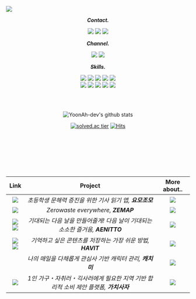 <img src="https://capsule-render.vercel.app/api?type=waving&color=gradient&customColorList=0,2,3&height=200&section=header&text=YoonAh-dev&fontSize=50&animation=twinkling&fontAlign=80&fontAlignY=35" />

<div align="center"> 

_**Contact.**_<br>
 
 <a href="tlsdbsdk05250@gmail.com" target="_blank"><img src="https://img.shields.io/badge/Gmail-EA4335?style=flat-square&logo=gmail&logoColor=white"/></a>  <a href="https://www.instagram.com/yxxnaxxin/" target="_blank"><img src="https://img.shields.io/badge/Instagram-E4405F?style=flat-square&logo=instagram&logoColor=white"/></a> <a href="https://www.linkedin.com/in/yoonah-shin-957b08237/" target="_blank"><img src="https://img.shields.io/badge/Linkedin-0A66C2?style=flat-square&logo=linkedin&logoColor=white"/></a>

 
_**Channel.**_<br>
 
<a href="https://yoonah-dev.oopy.io/" target="_blank"><img src="https://img.shields.io/badge/DevBlog-000000?style=flat-square&logo=bloglovin&logoColor=white"/></a> <a href="https://bit.ly/3pxS9vo" target="_blank"><img src="https://img.shields.io/badge/Portfolio-EA4AAA?style=flat-square&logo=github%20sponsors&logoColor=white"/></a>
 
  _**Skills.**_<br>
 
 <img src="https://img.shields.io/badge/Swift-F05138?style=for-the-badge&logo=swift&logoColor=white">  <img src="https://img.shields.io/badge/Javascript-F7DF1E?style=for-the-badge&logo=javascript&logoColor=black"> <img src="https://img.shields.io/badge/Node.js-339933?style=for-the-badge&logo=node.js&logoColor=white"> <img src="https://img.shields.io/badge/C++-00599C?style=for-the-badge&logo=C%2B%2B&logoColor=white"> <img src="https://img.shields.io/badge/Unity-FFFFFF?style=for-the-badge&logo=unity&logoColor=black"> <br> <img src="https://img.shields.io/badge/Github Action-2088FF?style=for-the-badge&logo=github%20actions&logoColor=white"> <img src="https://img.shields.io/badge/Jenkins-D24939?style=for-the-badge&logo=jenkins&logoColor=white">
 <img src="https://img.shields.io/badge/Git-F05032?style=for-the-badge&logo=git&logoColor=white"> <img src="https://img.shields.io/badge/Figma-F24E1E?style=for-the-badge&logo=figma&logoColor=white"> <img src="https://img.shields.io/badge/Notion-000000?style=for-the-badge&logo=notion&logoColor=white">
 
 <br><br>
 
  ![YoonAh-dev's github stats](https://github-readme-stats.vercel.app/api?username=YoonAh-dev&show_icons=true&count_private=true)
 
 [![solved.ac tier](http://mazassumnida.wtf/api/mini/generate_badge?boj=prism_900408)](https://solved.ac/prism_900408) [![Hits](https://hits.seeyoufarm.com/api/count/incr/badge.svg?url=https%3A%2F%2Fgithub.com%2FYoonAh-dev&count_bg=%23A670BE&title_bg=%23BEBCBC&icon=&icon_color=%23C2C2C2&title=hits&edge_flat=false)](https://hits.seeyoufarm.com)
 
 </div>
 
 <br><br>
 ---
<br>
 
 <div align="center"> 
 
| Link | Project | More about.. |
|:--:|:--:|:--:|
|<a href="https://github.com/DeveloperAcademy-POSTECH/MacC-Team-EarthValley80" target="_blank"><img src="https://img.shields.io/badge/Github-181717?style=flat-square&logo=github&logoColor=white"/></a>| _초등학생 문해력 증진을 위한 기사 읽기 앱, **요모조모**_ |  <a href="https://amenable-blinker-104.notion.site/ZEMAP-60b0d4986279463dabcb60fa62b06488" target="_blank"><img src="https://img.shields.io/badge/Notion-000000?style=flat-square&logo=notion&logoColor=white"/></a>  |
|<a href="https://github.com/DeveloperAcademy-POSTECH/MC3-Team4-DakeAndDevileCorps" target="_blank"><img src="https://img.shields.io/badge/Github-181717?style=flat-square&logo=github&logoColor=white"/></a>| _Zerowaste everywhere, **ZEMAP**_ |  <a href="https://www.notion.so/0d8e0289270c4e1eaebaef7d6a9f55ae" target="_blank"><img src="https://img.shields.io/badge/Notion-000000?style=flat-square&logo=notion&logoColor=white"/></a>  |
|<a href="https://apps.apple.com/us/app/%EC%95%A0%EB%8B%88%EB%98%90-aenitto/id1642486538?utm_source=appstore" target="_blank"><img src="https://img.shields.io/badge/App Store-0D96F6?style=flat-square&logo=app%20store&logoColor=white"/></a> <a href="https://github.com/DeveloperAcademy-POSTECH/MC2-Team5-Firefighter" target="_blank"><img src="https://img.shields.io/badge/Github-181717?style=flat-square&logo=github&logoColor=white"/></a>| _기대되는 다음 날을 만들어줄게! 다음 날이 기대되는 소소한 즐거움, **AENITTO**_ |  <a href="https://amenable-blinker-104.notion.site/Aenitto-ebe710955a954cb1b0ce30b69450a048" target="_blank"><img src="https://img.shields.io/badge/Notion-000000?style=flat-square&logo=notion&logoColor=white"/></a>  |
|<a href="https://apps.apple.com/kr/app/havit/id1607518014?l=en" target="_blank"><img src="https://img.shields.io/badge/App Store-0D96F6?style=flat-square&logo=app%20store&logoColor=white"/></a> <a href="https://github.com/TeamHavit/Havit-iOS" target="_blank"><img src="https://img.shields.io/badge/Github-181717?style=flat-square&logo=github&logoColor=white"/></a> | _기억하고 싶은 콘텐츠를 저장하는 가장 쉬운 방법, **HAVIT**_|  <a href="https://www.notion.so/HAVIT-1db4b24fb8844210a7cd8e0213a8d0cc" target="_blank"><img src="https://img.shields.io/badge/Notion-000000?style=flat-square&logo=notion&logoColor=white"/></a>  |
| | _나의 매일을 다채롭게 관심사 기반 캐릭터 관리, **캐치미**_  | <a href="https://amenable-blinker-104.notion.site/dcc2f14643e1430d8fbd4ff60729690b" target="_blank"><img src="https://img.shields.io/badge/Notion-000000?style=flat-square&logo=notion&logoColor=white"/></a>  |
|<a href="https://apps.apple.com/kr/app/가치사자/id1620383583" target="_blank"><img src="https://img.shields.io/badge/App Store-0D96F6?style=flat-square&logo=app%20store&logoColor=white"/></a>| _1인 가구・자취러・긱사러에게 필요한 지역 기반 합리적 소비 제안 플랫폼, **가치사자**_ | <a href="https://amenable-blinker-104.notion.site/0cab80da5b1d4ac4a8ffadef33443140" target="_blank"><img src="https://img.shields.io/badge/Notion-000000?style=flat-square&logo=notion&logoColor=white"/></a>  |

<br>
 
</div>
